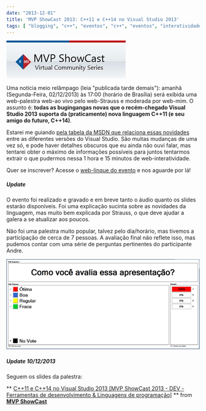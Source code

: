 ```yaml
---
date: "2013-12-01"
title: 'MVP ShowCast 2013: C++11 e C++14 no Visual Studio 2013'
tags: [ "blogging", "c++", "eventos", "c++", "eventos", "interatividade", "microsoft", "mvp", "palestras" ]
---
```


[![ShowCast](/images/11157410456_0e97faa417_o.png)](/images/11157410456_0e97faa417_o.png)

Uma notícia meio relâmpago (leia "publicada tarde demais"): amanhã (Segunda-Feira, 02/12/2013) às 17:00 (horário de Brasília) será exibida uma web-palestra web-ao vivo pelo web-Strauss e moderada por web-mim. O assunto é: **todas as bugingangas novas que o recém-chegado Visual Studio 2013 suporta da (praticamente) nova linguagem C++11 (e seu amigo do futuro, C++14)**.

Estarei me guiando [pela tabela da MSDN que relaciona essas novidades](http://msdn.microsoft.com/en-us/library/vstudio/hh567368.aspx) entre as diferentes versões do Visual Studio. São muitas mudanças de uma vez só, e pode haver detalhes obscuros que eu ainda não ouvi falar, mas tentarei obter o máximo de informações possíveis para juntos tentarmos extrair o que pudermos nessa 1 hora e 15 minutos de web-interatividade.

Quer se inscrever? Acesse o [web-linque do evento](https://msevents.microsoft.com/CUI/EventDetail.aspx?EventID=1032572078&Culture=pt-BR&community=0) e nos aguarde por lá!


##### Update




O evento foi realizado e gravado e em breve tanto o áudio quanto os slides estarão disponíveis. Foi uma explicação sucinta sobre as novidades da linguagem, mas muito bem explicada por Strauss, o que deve ajudar a galera a se atualizar aos poucos.

Não foi uma palestra muito popular, talvez pelo dia/horário, mas tivemos a participação de cerca de 7 pessoas. A avaliação final não reflete isso, mas pudemos contar com uma série de perguntas pertinentes do participante Andre.


[![PoolVS2013CPP11](/images/11187940606_b66ed27fc6_o.png)](/images/11187940606_b66ed27fc6_o.png)





##### Update 10/12/2013




Seguem os slides da palestra:




** [C++11 e C++14 no Visual Studio 2013 [MVP ShowCast 2013 - DEV - Ferramentas de desenvolvimento & Linguagens de programação]](https://www.slideshare.net/mvpshowcast/2013-devferramentas-linguagenscpp11ecpp14novisualstudio2013) ** from **[MVP ShowCast](http://www.slideshare.net/mvpshowcast)**
